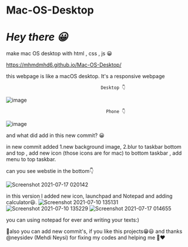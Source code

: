 # Mac-OS-Desktop
# *Hey there 😀*
make mac OS desktop with html , css , js 😀



  https://mhmdmhd6.github.io/Mac-OS-Desktop/
  
  this webpage is like a macOS desktop.
  It's a responsive webpage
  
  
                                        Desktop 👇
  
  ![image](https://user-images.githubusercontent.com/79286306/119275769-288f6080-bc2c-11eb-9576-105ad5d5efce.png)
  

                                          Phone 👇
  
   ![image](https://user-images.githubusercontent.com/79286306/119275851-a3587b80-bc2c-11eb-8162-04934174059b.png)




and what did add in this new commit? 😀

in new commit added 1.new background image, 2.blur to taskbar bottom and top , add new icon (those icons are for mac)
to bottom taskbar , add menu to top taskbar.

can you see webstie in the bottom👇

![Screenshot 2021-07-17 020142](https://user-images.githubusercontent.com/79286306/126010532-0fb9e971-a912-481f-8578-38e48df3bbf2.jpg)

in this version I added new icon, launchpad and Notepad and adding calculator😃.
![Screenshot 2021-07-10 135131](https://user-images.githubusercontent.com/79286306/125158490-d3c98a00-e186-11eb-82d1-25402eb44919.jpg)
![Screenshot 2021-07-10 135229](https://user-images.githubusercontent.com/79286306/125158498-de841f00-e186-11eb-9881-74ef26db5216.jpg)
![Screenshot 2021-07-17 014655](https://user-images.githubusercontent.com/79286306/126010643-5e600224-4176-46b4-8e25-077aaf0a8e81.jpg)


you can using notepad for ever and writing your texts:) 

📌also you can add new commit's, if you like this projects😁😃 
and thanks @neysidev (Mehdi Neysi) for fixing my codes and helping me 🙏❤
